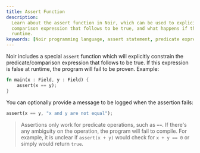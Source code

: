 ```yaml
---
title: Assert Function
description:
  Learn about the assert function in Noir, which can be used to explicitly constrain the predicate or
  comparison expression that follows to be true, and what happens if the expression is false at
  runtime.
keywords: [Noir programming language, assert statement, predicate expression, comparison expression]
---
```


Noir includes a special `assert` function which will explicitly constrain the predicate/comparison
expression that follows to be true. If this expression is false at runtime, the program will fail to
be proven. Example:

```rust
fn main(x : Field, y : Field) {
    assert(x == y);
}
```

You can optionally provide a message to be logged when the assertion fails:

```rust
assert(x == y, "x and y are not equal");
```

> Assertions only work for predicate operations, such as `==`. If there's any ambiguity on the operation, the program will fail to compile. For example, it is unclear if `assert(x + y)` would check for `x + y == 0` or simply would return `true`.
